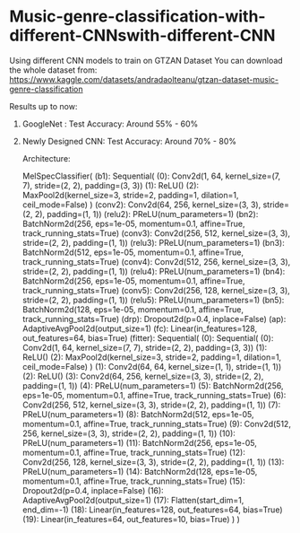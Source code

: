 # Music-genre-classification-with-different-CNNswith-different-CNN
Using different CNN models to train on GTZAN Dataset
You can download the whole dataset from: https://www.kaggle.com/datasets/andradaolteanu/gtzan-dataset-music-genre-classification

Results up to now:
1. GoogleNet : Test Accuracy: Around 55% - 60%
   
3. Newly Designed CNN: Test Accuracy: Around 70% - 80%
   
   Architecture:
   
   MelSpecClassifier(
  (b1): Sequential(
    (0): Conv2d(1, 64, kernel_size=(7, 7), stride=(2, 2), padding=(3, 3))
    (1): ReLU()
    (2): MaxPool2d(kernel_size=3, stride=2, padding=1, dilation=1, ceil_mode=False)
  )
  (conv2): Conv2d(64, 256, kernel_size=(3, 3), stride=(2, 2), padding=(1, 1))
  (relu2): PReLU(num_parameters=1)
  (bn2): BatchNorm2d(256, eps=1e-05, momentum=0.1, affine=True, track_running_stats=True)
  (conv3): Conv2d(256, 512, kernel_size=(3, 3), stride=(2, 2), padding=(1, 1))
  (relu3): PReLU(num_parameters=1)
  (bn3): BatchNorm2d(512, eps=1e-05, momentum=0.1, affine=True, track_running_stats=True)
  (conv4): Conv2d(512, 256, kernel_size=(3, 3), stride=(2, 2), padding=(1, 1))
  (relu4): PReLU(num_parameters=1)
  (bn4): BatchNorm2d(256, eps=1e-05, momentum=0.1, affine=True, track_running_stats=True)
  (conv5): Conv2d(256, 128, kernel_size=(3, 3), stride=(2, 2), padding=(1, 1))
  (relu5): PReLU(num_parameters=1)
  (bn5): BatchNorm2d(128, eps=1e-05, momentum=0.1, affine=True, track_running_stats=True)
  (drp): Dropout2d(p=0.4, inplace=False)
  (ap): AdaptiveAvgPool2d(output_size=1)
  (fc): Linear(in_features=128, out_features=64, bias=True)
  (fitter): Sequential(
    (0): Sequential(
      (0): Conv2d(1, 64, kernel_size=(7, 7), stride=(2, 2), padding=(3, 3))
      (1): ReLU()
      (2): MaxPool2d(kernel_size=3, stride=2, padding=1, dilation=1, ceil_mode=False)
    )
    (1): Conv2d(64, 64, kernel_size=(1, 1), stride=(1, 1))
    (2): ReLU()
    (3): Conv2d(64, 256, kernel_size=(3, 3), stride=(2, 2), padding=(1, 1))
    (4): PReLU(num_parameters=1)
    (5): BatchNorm2d(256, eps=1e-05, momentum=0.1, affine=True, track_running_stats=True)
    (6): Conv2d(256, 512, kernel_size=(3, 3), stride=(2, 2), padding=(1, 1))
    (7): PReLU(num_parameters=1)
    (8): BatchNorm2d(512, eps=1e-05, momentum=0.1, affine=True, track_running_stats=True)
    (9): Conv2d(512, 256, kernel_size=(3, 3), stride=(2, 2), padding=(1, 1))
    (10): PReLU(num_parameters=1)
    (11): BatchNorm2d(256, eps=1e-05, momentum=0.1, affine=True, track_running_stats=True)
    (12): Conv2d(256, 128, kernel_size=(3, 3), stride=(2, 2), padding=(1, 1))
    (13): PReLU(num_parameters=1)
    (14): BatchNorm2d(128, eps=1e-05, momentum=0.1, affine=True, track_running_stats=True)
    (15): Dropout2d(p=0.4, inplace=False)
    (16): AdaptiveAvgPool2d(output_size=1)
    (17): Flatten(start_dim=1, end_dim=-1)
    (18): Linear(in_features=128, out_features=64, bias=True)
    (19): Linear(in_features=64, out_features=10, bias=True)
  )
)
